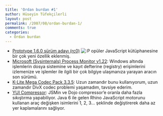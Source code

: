 ```yaml
---
title: 'Ordan burdan #1'
author: Hüseyin Tüfekçilerli
layout: post
permalink: /2007/08/ordan-burdan-1/
comments: true
categories:
  - Ordan burdan
---
```

*   [Prototype 1.6.0 sürüm adayı (rc0)][1] <img src='http://huseyint.com/wp-includes/images/smilies/icon_razz.gif' alt=':P' class='wp-smiley' /> opüler JavaScript kütüphanesine bir çok yeni özellik eklenmiş.
*   [Microsoft (Sysinternals) Process Monitor v1.22][2]: Windows altında işlemlerin dosya sistemine ve kayıt defterine (registry) erişimlerini izlemenize ve işlemler ile ilgili bir çok bilgiye ulaşmanıza yarayan aracın son sürümü.
*   [K-Lite Mega Codec Pack 3.3.5][3]: Uzun zamandır bunu kullanıyorum, uzun zamandır DivX codec problemi yaşamadım, tavsiye ederim.
*   [YUI Compressor][4]: JSMin ve Dojo compressor&#8217;e oranla daha fazla sıkıştırma yapabiliyor. Java 6 ile gelen Rhino JavaScript motorunu kullanan araç değişken isimlerini 1, 2, 3&#8230; şeklinde değiştirerek daha az yer kaplamalarını sağlıyor.

 [1]: http://prototypejs.org/2007/8/15/prototype-1-6-0-release-candidate
 [2]: http://www.microsoft.com/technet/sysinternals/ProcessesAndThreads/processmonitor.mspx
 [3]: http://www.codecguide.com/download_mega.htm
 [4]: http://www.julienlecomte.net/blog/2007/08/13/introducing-the-yui-compressor/